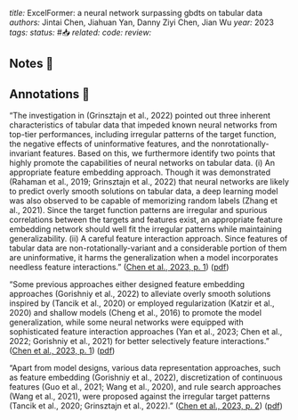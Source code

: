 *title:* ExcelFormer: a neural network surpassing gbdts on tabular data
*authors:* Jintai Chen, Jiahuan Yan, Danny Ziyi Chen, Jian Wu
*year:* 2023
*tags:* 
*status:* #📥
*related:*
*code:*
*review:*

## Notes 📍

## Annotations 📖

“The investigation in (Grinsztajn et al., 2022) pointed out three inherent characteristics of tabular data that impeded known neural networks from top-tier performances, including irregular patterns of the target function, the negative effects of uninformative features, and the nonrotationally-invariant features. Based on this, we furthermore identify two points that highly promote the capabilities of neural networks on tabular data. (i) An appropriate feature embedding approach. Though it was demonstrated (Rahaman et al., 2019; Grinsztajn et al., 2022) that neural networks are likely to predict overly smooth solutions on tabular data, a deep learning model was also observed to be capable of memorizing random labels (Zhang et al., 2021). Since the target function patterns are irregular and spurious correlations between the targets and features exist, an appropriate feature embedding network should well fit the irregular patterns while maintaining generalizability. (ii) A careful feature interaction approach. Since features of tabular data are non-rotationally-variant and a considerable portion of them are uninformative, it harms the generalization when a model incorporates needless feature interactions.” ([Chen et al., 2023, p. 1](zotero://select/library/items/UKRXZCJB)) ([pdf](zotero://open-pdf/library/items/Q8RGMXPL?page=1&annotation=49WB9QDJ))

“Some previous approaches either designed feature embedding approaches (Gorishniy et al., 2022) to alleviate overly smooth solutions inspired by (Tancik et al., 2020) or employed regularization (Katzir et al., 2020) and shallow models (Cheng et al., 2016) to promote the model generalization, while some neural networks were equipped with sophisticated feature interaction approaches (Yan et al., 2023; Chen et al., 2022; Gorishniy et al., 2021) for better selectively feature interactions.” ([Chen et al., 2023, p. 1](zotero://select/library/items/UKRXZCJB)) ([pdf](zotero://open-pdf/library/items/Q8RGMXPL?page=1&annotation=X3Z257LE))

“Apart from model designs, various data representation approaches, such as feature embedding (Gorishniy et al., 2022), discretization of continuous features (Guo et al., 2021; Wang et al., 2020), and rule search approaches (Wang et al., 2021), were proposed against the irregular target patterns (Tancik et al., 2020; Grinsztajn et al., 2022).” ([Chen et al., 2023, p. 2](zotero://select/library/items/UKRXZCJB)) ([pdf](zotero://open-pdf/library/items/Q8RGMXPL?page=2&annotation=65MMYTUW))